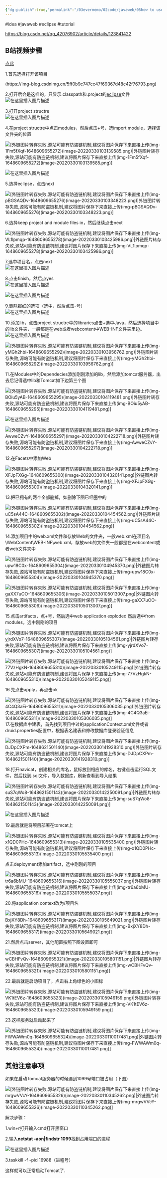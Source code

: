 ```yaml
---
{"dg-publish":true,"permalink":"/03evermemo/02code/javaweb/05how to use idea import eclipse project  which about javaweb 使用Idea导入eclipse的javaweb项目（超详细）/","dgPassFrontmatter":true}
---
```


#idea
#javaweb 
#eclipse
#tutorial


https://blog.csdn.net/qq_42076902/article/details/123841422
## B站视频步骤

[点此](https://www.bilibili.com/video/BV1di4y1D7U4?spm_id_from=333.999.0.0)

1.首先选择打开该项目


<div class="transclusion internal-embed is-loaded"><div class="markdown-embed">





</div></div>
(https://img-blog.csdnimg.cn/5ff0b9c747cc47f69367d48c42f76793.png)

2.打开后会是这样的，只显示.classpath和.project的[eclipse](https://so.csdn.net/so/search?q=eclipse&spm=1001.2101.3001.7020)文件  
![在这里插入图片描述](https://img-blog.csdnimg.cn/946c3b53ddbd4b4593d3cd7d04ab5f52.png)

3.打开project structre  
![在这里插入图片描述](https://img-blog.csdnimg.cn/7fc625b5284f411d8d28adaa57a8a35e.png)

4.在project structre中点击modules，然后点击+号，选import module，选择该文件夹的位置

![[外链图片转存失败,源站可能有防盗链机制,建议将图片保存下来直接上传(img-1Fm5fXqf-1648609655272)(image-20220330103139585.png)\|外链图片转存失败,源站可能有防盗链机制,建议将图片保存下来直接上传(img-1Fm5fXqf-1648609655272)(image-20220330103139585.png)]](https://img-blog.csdnimg.cn/a3b5ec2ac53944cbae2f9800eee4172d.png)

![在这里插入图片描述](https://img-blog.csdnimg.cn/3bee81d71a5c4057a2fe88bc5949252a.png)

5.选择eclipse，点击next

![[外链图片转存失败,源站可能有防盗链机制,建议将图片保存下来直接上传(img-pBGSAQDv-1648609655276)(image-20220330103348223.png)\|外链图片转存失败,源站可能有防盗链机制,建议将图片保存下来直接上传(img-pBGSAQDv-1648609655276)(image-20220330103348223.png)]](https://img-blog.csdnimg.cn/e2a4c4f7ec1c406f8a0b9d61f339d7c0.png)

6.选择keep project and module files in，然后继续点击next

![[外链图片转存失败,源站可能有防盗链机制,建议将图片保存下来直接上传(img-VL1lpmqp-1648609655278)(image-20220330103425986.png)\|外链图片转存失败,源站可能有防盗链机制,建议将图片保存下来直接上传(img-VL1lpmqp-1648609655278)(image-20220330103425986.png)]](https://img-blog.csdnimg.cn/fea527fe5e5541c390512e1cbb9ed0f9.png)

7.选中项目名，点击next  
![在这里插入图片描述](https://img-blog.csdnimg.cn/0363771e6f4042c8b9594206f91a47fe.png)

8.点击finish，然后点yes  
![在这里插入图片描述](https://img-blog.csdnimg.cn/72ab3a5a21954258a32b4202678ca5b6.png)

![在这里插入图片描述](https://img-blog.csdnimg.cn/8d3f173304844dafbb139d0a56a7d457.png)

9.删除报红的选项（选中，然后点击-号）  
![在这里插入图片描述](https://img-blog.csdnimg.cn/baaf8954aa234cc98569f66268f77223.png)

10.添加lib，点击project structre中的libraries点击+选中Java，然后选择项目中的lib文件夹，一般都是在web或者webcontent中WEB-INF文件夹里边。  
![在这里插入图片描述](https://img-blog.csdnimg.cn/b3e7375b082341838b59d81d74106dbb.png)

![[外链图片转存失败,源站可能有防盗链机制,建议将图片保存下来直接上传(img-yMGh2hbi-1648609655292)(image-20220330103956762.png)\|外链图片转存失败,源站可能有防盗链机制,建议将图片保存下来直接上传(img-yMGh2hbi-1648609655292)(image-20220330103956762.png)]](https://img-blog.csdnimg.cn/17164324610349eca177c1779ce0e07d.png)

11.在Modules中的Dependecies添加刚刚添加的lib，然后添加tomcat服务器，出去后记得选中lib和Tomcat如下边第三个图

![[外链图片转存失败,源站可能有防盗链机制,建议将图片保存下来直接上传(img-BOiu5yAB-1648609655295)(image-20220330104119481.png)\|外链图片转存失败,源站可能有防盗链机制,建议将图片保存下来直接上传(img-BOiu5yAB-1648609655295)(image-20220330104119481.png)]](https://img-blog.csdnimg.cn/a828ff95558f45e8b6d8023edca841ac.png)

![在这里插入图片描述](https://img-blog.csdnimg.cn/085b559a778b4d4390acaae8ab711193.png)

![[外链图片转存失败,源站可能有防盗链机制,建议将图片保存下来直接上传(img-AwweCZvY-1648609655297)(image-20220330104222718.png)\|外链图片转存失败,源站可能有防盗链机制,建议将图片保存下来直接上传(img-AwweCZvY-1648609655297)(image-20220330104222718.png)]](https://img-blog.csdnimg.cn/b0f808abd617402596dc69076e3ffc9c.png)

12.在Facets中添加Web

![[外链图片转存失败,源站可能有防盗链机制,建议将图片保存下来直接上传(img-XFJpFXGg-1648609655300)(image-20220330104320141.png)\|外链图片转存失败,源站可能有防盗链机制,建议将图片保存下来直接上传(img-XFJpFXGg-1648609655300)(image-20220330104320141.png)]](https://img-blog.csdnimg.cn/e604ff4116144f02ba6650bb0a63c3d6.png)

13.把已拥有的两个全部删掉，如删除下图已经圈中的

![[外链图片转存失败,源站可能有防盗链机制,建议将图片保存下来直接上传(img-uC5sA44C-1648609655302)(image-20220330104454562.png)\|外链图片转存失败,源站可能有防盗链机制,建议将图片保存下来直接上传(img-uC5sA44C-1648609655302)(image-20220330104454562.png)]](https://img-blog.csdnimg.cn/3df8f2e9306b405798b4a81c2bae0687.png)

14.添加项目中的web.xml文件和存放Web的文件夹，一般web.xml在项目名\WebContent\WEB-INF\web.xml，存放web的文件夹一般都是在webcontent或者web文件夹中

![[外链图片转存失败,源站可能有防盗链机制,建议将图片保存下来直接上传(img-upw18C0x-1648609655304)(image-20220330104945370.png)\|外链图片转存失败,源站可能有防盗链机制,建议将图片保存下来直接上传(img-upw18C0x-1648609655304)(image-20220330104945370.png)]](https://img-blog.csdnimg.cn/712efbef4245452ab783f5808f6f2636.png)

![[外链图片转存失败,源站可能有防盗链机制,建议将图片保存下来直接上传(img-gaXX7uOO-1648609655306)(image-20220330105013007.png)\|外链图片转存失败,源站可能有防盗链机制,建议将图片保存下来直接上传(img-gaXX7uOO-1648609655306)(image-20220330105013007.png)]](https://img-blog.csdnimg.cn/fa64419c3e9a4b6490ebd41ebf1d088e.png)

15.点击artifacts，点+号，然后选中web application exploded 然后选中from modules，选中刚刚的项目

![[外链图片转存失败,源站可能有防盗链机制,建议将图片保存下来直接上传(img-yjrdXVo7-1648609655307)(image-20220330105104561.png)\|外链图片转存失败,源站可能有防盗链机制,建议将图片保存下来直接上传(img-yjrdXVo7-1648609655307)(image-20220330105104561.png)]](https://img-blog.csdnimg.cn/8b4ef327081445909d14c57f63897636.png)

![[外链图片转存失败,源站可能有防盗链机制,建议将图片保存下来直接上传(img-77VzHgkN-1648609655310)(image-20220330105249115.png)\|外链图片转存失败,源站可能有防盗链机制,建议将图片保存下来直接上传(img-77VzHgkN-1648609655310)(image-20220330105249115.png)]](https://img-blog.csdnimg.cn/45508640b76447bd9d9dcbab3c52cd2e.png)

16.先点击apply，再点击ok

![[外链图片转存失败,源站可能有防盗链机制,建议将图片保存下来直接上传(img-4C4Q3aEi-1648609655311)(image-20220330105306035.png)\|外链图片转存失败,源站可能有防盗链机制,建议将图片保存下来直接上传(img-4C4Q3aEi-1648609655311)(image-20220330105306035.png)]](https://img-blog.csdnimg.cn/6b790f3121af4260b8eacb7af36afab1.png)  
17.在数据库中建表，首先找到项目中过的applicationContext.xml文件或者druid.properties配置中，根据表名建表和修改数据库登录验证信息

![[外链图片转存失败,源站可能有防盗链机制,建议将图片保存下来直接上传(img-DJDpCXPm-1648621501140)(image-20220330141928310.png)\|外链图片转存失败,源站可能有防盗链机制,建议将图片保存下来直接上传(img-DJDpCXPm-1648621501140)(image-20220330141928310.png)]](https://img-blog.csdnimg.cn/08ba0275da834053b2482b5b8ac2997c.png)

18.打开navicat，创建相关的库名，鼠标放到相应的库名，右键点击运行SQL文件，然后找到.sql文件，导入数据库，刷新查看到导入结果

![[外链图片转存失败,源站可能有防盗链机制,建议将图片保存下来直接上传(img-suS7qWo8-1648621501143)(image-20220330142250091.png)\|外链图片转存失败,源站可能有防盗链机制,建议将图片保存下来直接上传(img-suS7qWo8-1648621501143)(image-20220330142250091.png)]](https://img-blog.csdnimg.cn/e5cffef592d2408094b04bec16651ef7.png)

![在这里插入图片描述](https://img-blog.csdnimg.cn/49bac3d42af142569b69437794a63397.png)

19.最后就是将项目部署在tomcat上

![[外链图片转存失败,源站可能有防盗链机制,建议将图片保存下来直接上传(img-x1QD0PHc-1648609655313)(image-20220330105535400.png)\|外链图片转存失败,源站可能有防盗链机制,建议将图片保存下来直接上传(img-x1QD0PHc-1648609655313)(image-20220330105535400.png)]](https://img-blog.csdnimg.cn/d4ce77da9be14a329570391cedc424c0.png)

点击deployment添加artifact，选中刚刚的项目

![[外链图片转存失败,源站可能有防盗链机制,建议将图片保存下来直接上传(img-tr6a6bMU-1648609655316)(image-20220330105555037.png)\|外链图片转存失败,源站可能有防盗链机制,建议将图片保存下来直接上传(img-tr6a6bMU-1648609655316)(image-20220330105555037.png)]](https://img-blog.csdnimg.cn/533f5982e9f04bb696f54ffb360a09f1.png)

20.将application context改为/项目名

![[外链图片转存失败,源站可能有防盗链机制,建议将图片保存下来直接上传(img-BxjXY8Dh-1648609655317)(image-20220330105649021.png)\|外链图片转存失败,源站可能有防盗链机制,建议将图片保存下来直接上传(img-BxjXY8Dh-1648609655317)(image-20220330105649021.png)]](https://img-blog.csdnimg.cn/dfd93d0ac4bb44358741d1abfbbffcea.png)

21.然后点击server，其他配置按照下图设置即可

![[外链图片转存失败,源站可能有防盗链机制,建议将图片保存下来直接上传(img-wCBHFvQv-1648609655321)(image-20220330105801151.png)\|外链图片转存失败,源站可能有防盗链机制,建议将图片保存下来直接上传(img-wCBHFvQv-1648609655321)(image-20220330105801151.png)]](https://img-blog.csdnimg.cn/e1ae16e0ffb04cacb08d3db075636d71.png)

22.最后就是启动项目了，点击右上角绿色的小图标

![[外链图片转存失败,源站可能有防盗链机制,建议将图片保存下来直接上传(img-VK1tEV6z-1648609655323)(image-20220330105949159.png)\|外链图片转存失败,源站可能有防盗链机制,建议将图片保存下来直接上传(img-VK1tEV6z-1648609655323)(image-20220330105949159.png)]](https://img-blog.csdnimg.cn/4f1e49979e6c4f579108685b12d57fa5.png)

23.这样服务就启动起来了

![[外链图片转存失败,源站可能有防盗链机制,建议将图片保存下来直接上传(img-FWWAWm0q-1648609655324)(image-20220330110017481.png)\|外链图片转存失败,源站可能有防盗链机制,建议将图片保存下来直接上传(img-FWWAWm0q-1648609655324)(image-20220330110017481.png)]](https://img-blog.csdnimg.cn/7fa70a55dd304d3b8756112cbbdd2992.png)

## 其他注意事项

如果在启动Tomcat服务器的时候遇到1099号端口被占用（下图）

![[外链图片转存失败,源站可能有防盗链机制,建议将图片保存下来直接上传(img-mrgwVVcY-1648609655326)(image-20220330110345262.png)\|外链图片转存失败,源站可能有防盗链机制,建议将图片保存下来直接上传(img-mrgwVVcY-1648609655326)(image-20220330110345262.png)]](https://img-blog.csdnimg.cn/4a923a71ee5148f2893852902863f765.png)

解决步骤：

1.win+r打开输入cmd打开黑窗口

2.输入**netstat -aon|findstr 1099**找到占用端口的进程

![在这里插入图片描述](https://img-blog.csdnimg.cn/01bec8d7ed9d4f9f8e5873ea4d8632c0.png)

3.taskkill -f -pid 16988（进程号）

这样就可以正常启动Tomcat了.